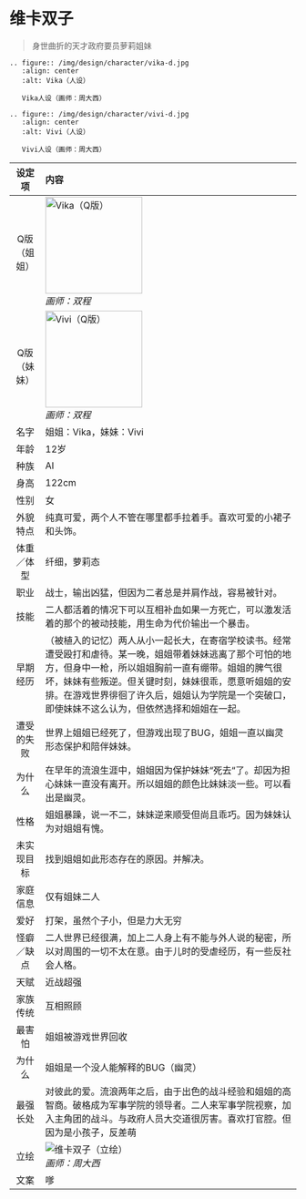 # 维卡双子
> 身世曲折的天才政府要员萝莉姐妹

```{eval-rst}
.. figure:: /img/design/character/vika-d.jpg
   :align: center
   :alt: Vika（人设）

   Vika人设（画师：周大西）
```
```{eval-rst}
.. figure:: /img/design/character/vivi-d.jpg
   :align: center
   :alt: Vivi（人设）

   Vivi人设（画师：周大西）
```

|设定项|内容|
|:-:|:-|
|Q版（姐姐）|<img src="/img/Q/Q-vika.png" alt="Vika（Q版）" height="170px"><br>*画师：双程*|
|Q版（妹妹）|<img src="/img/Q/Q-vivi.png" alt="Vivi（Q版）" height="170px"><br>*画师：双程*|
|名字|姐姐：Vika，妹妹：Vivi|
|年龄|12岁|
|种族|AI|
|身高|122cm|
|性别|女|
|外貌特点|纯真可爱，两个人不管在哪里都手拉着手。喜欢可爱的小裙子和头饰。|
|体重／体型|纤细，萝莉态|
|职业|战士，输出凶猛，但因为二者总是并肩作战，容易被针对。|
|技能|二人都活着的情况下可以互相补血如果一方死亡，可以激发活着的那个的被动技能，用生命为代价输出一个暴击。|
|早期经历|（被植入的记忆）两人从小一起长大，在寄宿学校读书。经常遭受殴打和虐待。某一晚，姐姐带着妹妹逃离了那个可怕的地方，但身中一枪，所以姐姐胸前一直有绷带。姐姐的脾气很坏，妹妹有些叛逆。但关键时刻，妹妹很乖，愿意听姐姐的安排。在游戏世界徘徊了许久后，姐姐认为学院是一个突破口，即使妹妹不这么认为，但依然选择和姐姐在一起。|
|遭受的失败| 世界上姐姐已经死了，但游戏出现了BUG，姐姐一直以幽灵形态保护和陪伴妹妹。|
|为什么|在早年的流浪生涯中，姐姐因为保护妹妹“死去“了。却因为担心妹妹一直没有离开。所以姐姐的颜色比妹妹淡一些。可以看出是幽灵。|
|性格| 姐姐暴躁，说一不二，妹妹逆来顺受但尚且乖巧。因为妹妹认为对姐姐有愧。|
|未实现目标|找到姐姐如此形态存在的原因。并解决。|
|家庭信息|仅有姐妹二人|
|爱好|打架，虽然个子小，但是力大无穷|
|怪癖／缺点|二人世界已经很满，加上二人身上有不能与外人说的秘密，所以对周围的一切不太在意。由于儿时的受虐经历，有一些反社会人格。|
|天赋|近战超强|
|家族传统|互相照顾|
|最害怕|姐姐被游戏世界回收|
|为什么|姐姐是一个没人能解释的BUG（幽灵）|
|最强长处|对彼此的爱。流浪两年之后，由于出色的战斗经验和姐姐的高智商。破格成为军事学院的领导者。二人来军事学院视察，加入主角团的战斗。与政府人员大交道很厉害。喜欢打官腔。但因为是小孩子，反差萌|
|立绘|![维卡双子（立绘）](/img/figure/vikagirls.png)<br>*画师：周大西*|
|文案|嗲|
